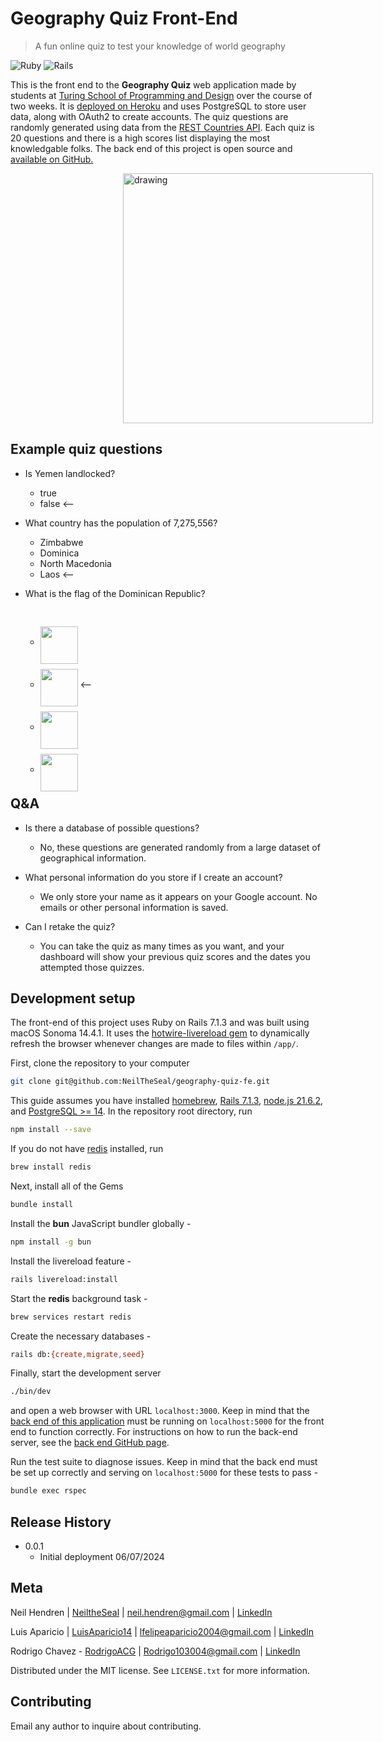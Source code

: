 # Geography Quiz Front-End
> A fun online quiz to test your knowledge of world geography

![Ruby][ruby-image]
![Rails][rails-image]

This is the front end to the **Geography Quiz** web application made by students at [Turing School of Programming and Design](https://turing.edu) over the course of two weeks. It is [deployed on Heroku](https://secret-citadel-94988-86e2ffef1cda.herokuapp.com) and uses PostgreSQL to store user data, along with OAuth2 to create accounts. The quiz questions are randomly generated using data from the [REST Countries API](https://restcountries.com). Each quiz is 20 questions and there is a high scores list displaying the most knowledgable folks. The back end of this project is open source and [available on GitHub.](https://github.com/NeilTheSeal/geography-quiz-be)

<img src="https://secret-citadel-94988-86e2ffef1cda.herokuapp.com/quiz_screenshot.png" alt="drawing" width="400" style="transform:translateX(calc(50vw - 75%));"/>

## Example quiz questions

- Is Yemen landlocked?
  - true
  - false <--

- What country has the population of 7,275,556?
  - Zimbabwe
  - Dominica
  - North Macedonia
  - Laos <--

- What is the flag of the Dominican Republic?
  - <img src="https://flagcdn.com/pt.svg" style="width: 60px; margin-bottom: 8px; transform:translateY(50%);">
  - <img src="https://flagcdn.com/do.svg" style="width: 60px; margin-bottom: 8px; transform:translateY(50%);"> <--
  - <img src="https://flagcdn.com/cu.svg" style="width: 60px; margin-bottom: 8px; transform:translateY(50%);">
  - <img src="https://flagcdn.com/ht.svg" style="width: 60px; margin-bottom: 8px; transform:translateY(50%);">

## Q&A

- Is there a database of possible questions?
  - No, these questions are generated randomly from a large dataset of geographical information.

- What personal information do you store if I create an account?
  - We only store your name as it appears on your Google account. No emails or other personal information is saved.

- Can I retake the quiz?
  - You can take the quiz as many times as you want, and your dashboard will show your previous quiz scores and the dates you attempted those quizzes.

## Development setup

The front-end of this project uses Ruby on Rails 7.1.3 and was built using macOS Sonoma 14.4.1. It uses the [hotwire-livereload gem](https://github.com/kirillplatonov/hotwire-livereload) to dynamically refresh the browser whenever changes are made to files within `/app/`.

First, clone the repository to your computer

```sh
git clone git@github.com:NeilTheSeal/geography-quiz-fe.git
```

This guide assumes you have installed [homebrew](https://brew.sh), [Rails 7.1.3](https://guides.rubyonrails.org/v7.1/getting_started.html), [node.js 21.6.2](https://github.com/nvm-sh/nvm), and [PostgreSQL >= 14](https://www.postgresql.org/download/). In the repository root directory, run

```sh
npm install --save
```
If you do not have [redis](https://github.com/redis/redis) installed, run

```sh
brew install redis
```

Next, install all of the Gems

```sh
bundle install
```

Install the **bun** JavaScript bundler globally -

```sh
npm install -g bun
```

Install the livereload feature -

```sh
rails livereload:install
```

Start the **redis** background task -

```sh
brew services restart redis
```

Create the necessary databases -

```sh
rails db:{create,migrate,seed}
```

Finally, start the development server

```sh
./bin/dev
```

and open a web browser with URL `localhost:3000`. Keep in mind that the [back end of this application](https://github.com/NeilTheSeal/geography-quiz-be) must be running on `localhost:5000` for the front end to function correctly. For instructions on how to run the back-end server, see the [back end GitHub page](https://github.com/NeilTheSeal/geography-quiz-be).

Run the test suite to diagnose issues. Keep in mind that the back end must be set up correctly and serving on `localhost:5000` for these tests to pass -

```sh
bundle exec rspec
```

## Release History

* 0.0.1
    * Initial deployment 06/07/2024

## Meta

Neil Hendren | [NeiltheSeal](https://github.com/NeiltheSeal) | neil.hendren@gmail.com | [LinkedIn](https://www.linkedin.com/in/neilhendren/)

Luis Aparicio | [LuisAparicio14](https://github.com/luisaparicio14) | lfelipeaparicio2004@gmail.com | [LinkedIn](https://www.linkedin.com/in/luis-aparicio14/)

Rodrigo Chavez - [RodrigoACG](https://github.com/RodrigoACG) | Rodrigo103004@gmail.com | [LinkedIn](http://www.linkedin.com/in/rodrigo-chavez1)

Distributed under the MIT license. See ``LICENSE.txt`` for more information.

## Contributing

Email any author to inquire about contributing.

<!-- Markdown link & img dfn's -->
[ruby-image]: https://img.shields.io/badge/Ruby-CC342D?style=for-the-badge&logo=ruby&logoColor=white
[rails-image]: https://img.shields.io/badge/Ruby_on_Rails-CC0000?style=for-the-badge&logo=ruby-on-rails&logoColor=white

